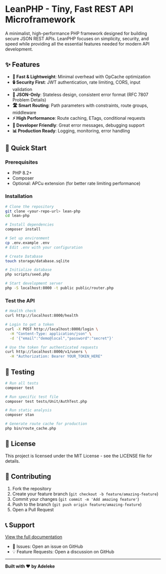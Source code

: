 # LeanPHP - Tiny, Fast REST API Microframework

A minimalist, high-performance PHP framework designed for building secure JSON REST APIs. LeanPHP focuses on simplicity, security, and speed while providing all the essential features needed for modern API development.

## ✨ Features

- **🚀 Fast & Lightweight**: Minimal overhead with OpCache optimization
- **🔒 Security First**: JWT authentication, rate limiting, CORS, input validation
- **📝 JSON-Only**: Stateless design, consistent error format (RFC 7807 Problem Details)
- **🛣️ Smart Routing**: Path parameters with constraints, route groups, middleware
- **⚡ High Performance**: Route caching, ETags, conditional requests
- **🔧 Developer Friendly**: Great error messages, debugging support
- **📊 Production Ready**: Logging, monitoring, error handling

## 🚀 Quick Start

### Prerequisites

- PHP 8.2+
- Composer
- Optional: APCu extension (for better rate limiting performance)

### Installation

```bash
# Clone the repository
git clone <your-repo-url> lean-php
cd lean-php

# Install dependencies
composer install

# Set up environment
cp .env.example .env
# Edit .env with your configuration

# Create Database
touch storage/database.sqlite

# Initialize database
php scripts/seed.php

# Start development server
php -S localhost:8000 -t public public/router.php
```

### Test the API

```bash
# Health check
curl http://localhost:8000/health

# Login to get a token
curl -X POST http://localhost:8000/login \
  -H "Content-Type: application/json" \
  -d '{"email":"demo@local","password":"secret"}'

# Use the token for authenticated requests
curl http://localhost:8000/v1/users \
  -H "Authorization: Bearer YOUR_TOKEN_HERE"
```

## 🧪 Testing

```bash
# Run all tests
composer test

# Run specific test file
composer test tests/Unit/AuthTest.php

# Run static analysis
composer stan

# Generate route cache for production
php bin/route_cache.php
```

## 📄 License

This project is licensed under the MIT License - see the LICENSE file for details.

## 🤝 Contributing

1. Fork the repository
2. Create your feature branch (`git checkout -b feature/amazing-feature`)
3. Commit your changes (`git commit -m 'Add amazing feature'`)
4. Push to the branch (`git push origin feature/amazing-feature`)
5. Open a Pull Request

## 📞 Support

[View the full documentation](docs/README.md)
- 🐛 Issues: Open an issue on GitHub
- 💡 Feature Requests: Open a discussion on GitHub

---

**Built with ❤️ by Adeleke**
